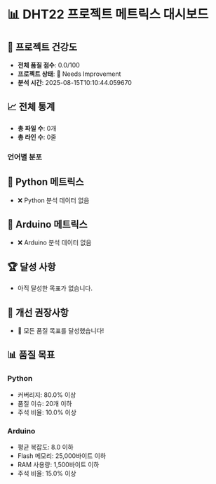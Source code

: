 # 📊 DHT22 프로젝트 메트릭스 대시보드

## 🎯 프로젝트 건강도
- **전체 품질 점수**: 0.0/100
- **프로젝트 상태**: 🔴 Needs Improvement
- **분석 시간**: 2025-08-15T10:10:44.059670

## 📈 전체 통계
- **총 파일 수**: 0개
- **총 라인 수**: 0줄

### 언어별 분포

## 🐍 Python 메트릭스
- ❌ Python 분석 데이터 없음

## 🔧 Arduino 메트릭스
- ❌ Arduino 분석 데이터 없음

## 🏆 달성 사항
- 아직 달성한 목표가 없습니다.

## 🎯 개선 권장사항
- 🎉 모든 품질 목표를 달성했습니다!

## 📊 품질 목표
### Python
- 커버리지: 80.0% 이상
- 품질 이슈: 20개 이하
- 주석 비율: 10.0% 이상

### Arduino
- 평균 복잡도: 8.0 이하
- Flash 메모리: 25,000바이트 이하
- RAM 사용량: 1,500바이트 이하
- 주석 비율: 15.0% 이상

